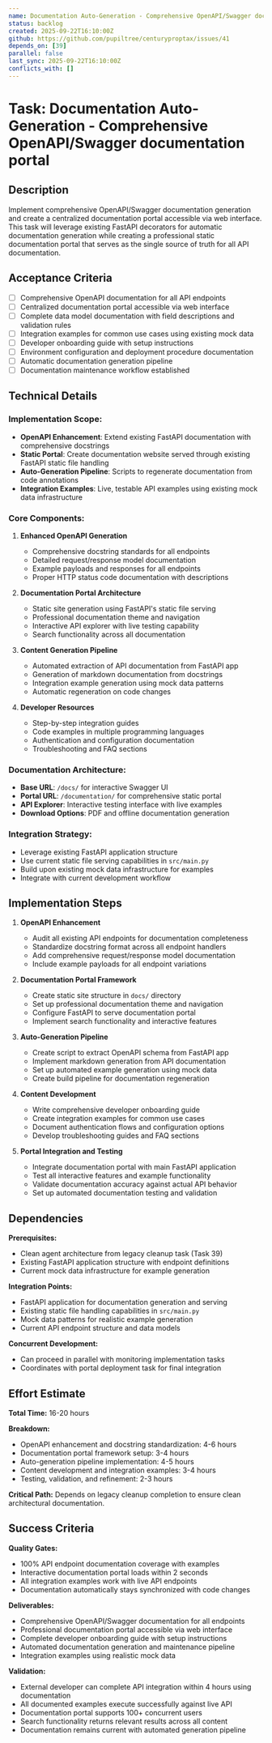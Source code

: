 ```yaml
---
name: Documentation Auto-Generation - Comprehensive OpenAPI/Swagger documentation portal
status: backlog
created: 2025-09-22T16:10:00Z
github: https://github.com/pupiltree/centuryproptax/issues/41
depends_on: [39]
parallel: false
last_sync: 2025-09-22T16:10:00Z
conflicts_with: []
---
```


# Task: Documentation Auto-Generation - Comprehensive OpenAPI/Swagger documentation portal

## Description

Implement comprehensive OpenAPI/Swagger documentation generation and create a centralized documentation portal accessible via web interface. This task will leverage existing FastAPI decorators for automatic documentation generation while creating a professional static documentation portal that serves as the single source of truth for all API documentation.

## Acceptance Criteria

- [ ] Comprehensive OpenAPI documentation for all API endpoints
- [ ] Centralized documentation portal accessible via web interface
- [ ] Complete data model documentation with field descriptions and validation rules
- [ ] Integration examples for common use cases using existing mock data
- [ ] Developer onboarding guide with setup instructions
- [ ] Environment configuration and deployment procedure documentation
- [ ] Automatic documentation generation pipeline
- [ ] Documentation maintenance workflow established

## Technical Details

### Implementation Scope:
- **OpenAPI Enhancement**: Extend existing FastAPI documentation with comprehensive docstrings
- **Static Portal**: Create documentation website served through existing FastAPI static file handling
- **Auto-Generation Pipeline**: Scripts to regenerate documentation from code annotations
- **Integration Examples**: Live, testable API examples using existing mock data infrastructure

### Core Components:

1. **Enhanced OpenAPI Generation**
   - Comprehensive docstring standards for all endpoints
   - Detailed request/response model documentation
   - Example payloads and responses for all endpoints
   - Proper HTTP status code documentation with descriptions

2. **Documentation Portal Architecture**
   - Static site generation using FastAPI's static file serving
   - Professional documentation theme and navigation
   - Interactive API explorer with live testing capability
   - Search functionality across all documentation

3. **Content Generation Pipeline**
   - Automated extraction of API documentation from FastAPI app
   - Generation of markdown documentation from docstrings
   - Integration example generation using mock data patterns
   - Automatic regeneration on code changes

4. **Developer Resources**
   - Step-by-step integration guides
   - Code examples in multiple programming languages
   - Authentication and configuration documentation
   - Troubleshooting and FAQ sections

### Documentation Architecture:
- **Base URL**: `/docs/` for interactive Swagger UI
- **Portal URL**: `/documentation/` for comprehensive static portal
- **API Explorer**: Interactive testing interface with live examples
- **Download Options**: PDF and offline documentation generation

### Integration Strategy:
- Leverage existing FastAPI application structure
- Use current static file serving capabilities in `src/main.py`
- Build upon existing mock data infrastructure for examples
- Integrate with current development workflow

## Implementation Steps

1. **OpenAPI Enhancement**
   - Audit all existing API endpoints for documentation completeness
   - Standardize docstring format across all endpoint handlers
   - Add comprehensive request/response model documentation
   - Include example payloads for all endpoint variations

2. **Documentation Portal Framework**
   - Create static site structure in `docs/` directory
   - Set up professional documentation theme and navigation
   - Configure FastAPI to serve documentation portal
   - Implement search functionality and interactive features

3. **Auto-Generation Pipeline**
   - Create script to extract OpenAPI schema from FastAPI app
   - Implement markdown generation from API documentation
   - Set up automated example generation using mock data
   - Create build pipeline for documentation regeneration

4. **Content Development**
   - Write comprehensive developer onboarding guide
   - Create integration examples for common use cases
   - Document authentication flows and configuration options
   - Develop troubleshooting guides and FAQ sections

5. **Portal Integration and Testing**
   - Integrate documentation portal with main FastAPI application
   - Test all interactive features and example functionality
   - Validate documentation accuracy against actual API behavior
   - Set up automated documentation testing and validation

## Dependencies

**Prerequisites:**
- Clean agent architecture from legacy cleanup task (Task 39)
- Existing FastAPI application structure with endpoint definitions
- Current mock data infrastructure for example generation

**Integration Points:**
- FastAPI application for documentation generation and serving
- Existing static file handling capabilities in `src/main.py`
- Mock data patterns for realistic example generation
- Current API endpoint structure and data models

**Concurrent Development:**
- Can proceed in parallel with monitoring implementation tasks
- Coordinates with portal deployment task for final integration

## Effort Estimate

**Total Time:** 16-20 hours

**Breakdown:**
- OpenAPI enhancement and docstring standardization: 4-6 hours
- Documentation portal framework setup: 3-4 hours
- Auto-generation pipeline implementation: 4-5 hours
- Content development and integration examples: 3-4 hours
- Testing, validation, and refinement: 2-3 hours

**Critical Path:** Depends on legacy cleanup completion to ensure clean architectural documentation.

## Success Criteria

**Quality Gates:**
- 100% API endpoint documentation coverage with examples
- Interactive documentation portal loads within 2 seconds
- All integration examples work with live API endpoints
- Documentation automatically stays synchronized with code changes

**Deliverables:**
- Comprehensive OpenAPI/Swagger documentation for all endpoints
- Professional documentation portal accessible via web interface
- Complete developer onboarding guide with setup instructions
- Automated documentation generation and maintenance pipeline
- Integration examples using realistic mock data

**Validation:**
- External developer can complete API integration within 4 hours using documentation
- All documented examples execute successfully against live API
- Documentation portal supports 100+ concurrent users
- Search functionality returns relevant results across all content
- Documentation remains current with automated generation pipeline